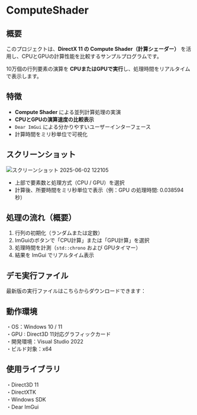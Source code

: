 # ComputeShader


## 概要

このプロジェクトは、**DirectX 11 の Compute Shader（計算シェーダー）** を活用し、CPUとGPUの計算性能を比較するサンプルプログラムです。

10万個の行列要素の演算を **CPUまたはGPUで実行**し、処理時間をリアルタイムで表示します。

## 特徴

- **Compute Shader** による並列計算処理の実演
- **CPUとGPUの演算速度の比較表示**
- `Dear ImGui` による分かりやすいユーザーインターフェース
- 計算時間をミリ秒単位で可視化

## スクリーンショット

![スクリーンショット 2025-06-02 122105](https://github.com/user-attachments/assets/f810659e-68bc-44d1-ac78-8e89aac9e5b0)

- 上部で要素数と処理方式（CPU / GPU）を選択
- 計算後、所要時間をミリ秒単位で表示（例：GPU の処理時間: 0.038594 秒）

## 処理の流れ（概要）

1. 行列の初期化（ランダムまたは定数）
2. ImGuiのボタンで「CPU計算」または「GPU計算」を選択
3. 処理時間を計測（`std::chrono` および GPUタイマー）
4. 結果を ImGui でリアルタイム表示

## デモ実行ファイル
最新版の実行ファイルはこちらからダウンロードできます：


## 動作環境
・OS：Windows 10 / 11  
・GPU : Direct3D 11対応グラフィックカード  
・開発環境：Visual Studio 2022  
・ビルド対象：x64  

## 使用ライブラリ
・Direct3D 11  
・DirectXTK  
・Windows SDK  
・Dear ImGui  
